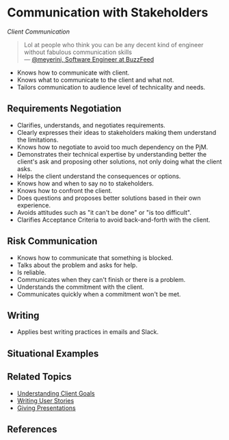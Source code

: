 # Communication with Stakeholders

_Client Communication_

> Lol at people who think you can be any decent kind of engineer without fabulous communication skills  
> — [@meyerini, Software Engineer at BuzzFeed](https://twitter.com/meyerini/status/1017094056114114563)

* Knows how to communicate with client.
* Knows what to communicate to the client and what not.
* Tailors communication to audience level of technicality and needs.

## Requirements Negotiation

* Clarifies, understands, and negotiates requirements.
* Clearly expresses their ideas to stakeholders making them understand the limitations. 
* Knows how to negotiate to avoid too much dependency on the PjM.
* Demonstrates their technical expertise by understanding better the client's ask and proposing other solutions, not only doing what the client asks. 
* Helps the client understand the consequences or options.
* Knows how and when to say no to stakeholders.
* Knows how to confront the client. 
* Does questions and proposes better solutions based in their own experience.
* Avoids attitudes such as "it can't be done" or "is too difficult".
* Clarifies Acceptance Criteria to avoid back-and-forth with the client.

## Risk Communication

* Knows how to communicate that something is blocked.
* Talks about the problem and asks for help.
* Is reliable.
* Communicates when they can't finish or there is a problem.
* Understands the commitment with the client.
* Communicates quickly when a commitment won't be met.

## Writing

* Applies best writing practices in emails and Slack.

## Situational Examples

## Related Topics

* [Understanding Client Goals](/understanding-client-goals.md)
* [Writing User Stories](/writing-user-stories.md)
* [Giving Presentations](/giving-presentations.md)

## References

